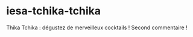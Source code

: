 iesa-tchika-tchika
==================

Thika Tchika : dégustez de merveilleux cocktails !
Second commentaire !